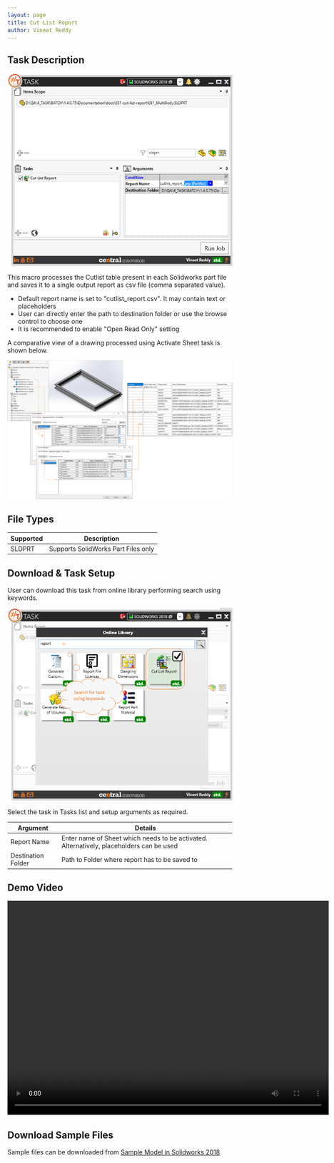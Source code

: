 ```yaml
---
layout: page
title: Cut List Report
author: Vineet Reddy
---
```


## Task Description

![Cut List Report](031_cutlist_report_001.png "Cut List Report")

This macro processes the Cutlist table present in each Solidworks part file and saves it to a single output report as csv file (comma separated value). 
 - Default report name is set to "cutlist_report.csv". It may contain text or placeholders
 - User can directly enter the path to destination folder or use the browse control to choose one
 - It is recommended to enable "Open Read Only" setting


A comparative view of a drawing processed using Activate Sheet task is shown below.

![Report Output](031_cutlist_report_002.png "Output Report for Cut List using Solidworks Multi Body Part")

## File Types

| Supported | Description |
| --- | --- |
| SLDPRT | Supports SolidWorks Part Files only |


## Download & Task Setup

User can download this task from online library performing search using keywords.

![Keyword Search](031_cutlist_report_003.png "Search Online Library using Keywords")

Select the task in Tasks list and setup arguments as required.

| Argument | Details |
| --- | --- |
| Report Name | Enter name of Sheet which needs to be activated. Alternatively, placeholders can be used |
| Destination Folder | Path to Folder where report has to be saved to               |



## Demo Video

<video width="720" height="480" controls>
  <source src="002_ActivateSheet.swf" type="video/mp4">
</video>


## Download Sample Files

Sample files can be downloaded from 
[Sample Model in Solidworks 2018](031-cut-list-report.zip)

